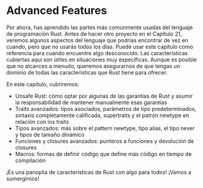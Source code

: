 # Advanced Features

Por ahora, has aprendido las partes más comúnmente usadas del lenguaje de
programación Rust. Antes de hacer otro proyecto en el Capítulo 21, veremos
algunos aspectos del lenguaje que podrías encontrar de vez en cuando, pero
que no usarás todos los días. Puede usar este capítulo como referencia para
cuando encuentre algo desconocido. Las características cubiertas aquí son
útiles en situaciones muy específicas. Aunque es posible que no alcances
a menudo, queremos asegurarnos de que tengas un dominio de todas las
características que Rust tiene para ofrecer.

En este capítulo, cubriremos:

* Unsafe Rust: cómo optar por algunas de las garantías de Rust y asumir la
  responsabilidad de mantener manualmente esas garantías
* Traits avanzados: tipos asociados, parámetros de tipo predeterminados,
  sintaxis completamente calificada, supertraits y el patrón newtype en
  relación con los traits
* Tipos avanzados: más sobre el pattern newtype, tipo alias, el tipo never y
  tipos de tamaño dinámico
* Funciones y closures avanzados: punteros a funciones y devolución de
  closures
* Macros: formas de definir código que define más código en tiempo de
  compilación

¡Es una panoplia de características de Rust con algo para todos! ¡Vamos a
sumergirnos!
